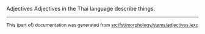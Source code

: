 Adjectives
Adjectives in the Thai language describe things.

* * *

<small>This (part of) documentation was generated from [src/fst/morphology/stems/adjectives.lexc](https://github.com/giellalt/lang-tha/blob/main/src/fst/morphology/stems/adjectives.lexc)</small>
